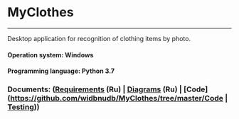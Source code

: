 # MyClothes
____
Desktop application for recognition of clothing items by photo.
#### Operation system: Windows
#### Programming language: Python 3.7
### Documents: ([Requirements](https://github.com/widbnudb/MyClothes/blob/master/Documents/Requirments.md) (Ru) | [Diagrams](https://github.com/widbnudb/MyClothes/blob/master/Documents/Diagrams/Diagrams.md) (Ru) | [Code](https://github.com/widbnudb/MyClothes/tree/master/Code | [Testing](https://github.com/LazuRR/TreeOnDesktop/issues/5)))
             


